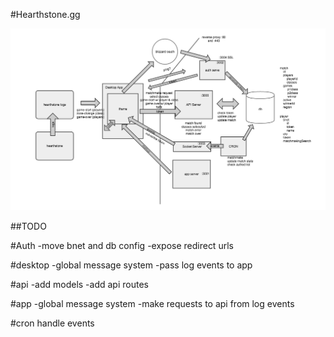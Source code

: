 #Hearthstone.gg

![architecture](architecture.png)


##TODO

#Auth
-move bnet and db config
-expose redirect urls

#desktop
-global message system
-pass log events to app

#api
-add models
-add api routes

#app
-global message system
-make requests to api from log events

#cron handle events